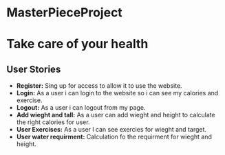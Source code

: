 # MasterPieceProject

# Take care of your health

## User Stories

- **Register:** Sing up for access to allow it to use the website.
- **Login:** As a user i can login to the website so i can see my calories and exercise.
- **Logout:** As a user i can logout from my page.
- **Add wieght and tall:** As a user can add wieght and height to calculate the right calories  for user.
- **User Exercises:** As a user l can see exercies for wieght and target.
- **User water requirment:** Calculation fo the requirment for wieght and height.
